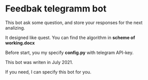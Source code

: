 # Feedbak telegramm bot

This bot ask some question, and store your responses for the next analizing.

It designed like quest. You can find the algorithm in **scheme of working.docx**

Before start, you my specify **config.py** with telegram API-key.

This bot was writen in July 2021.


If you need, I can specify this bot for you.